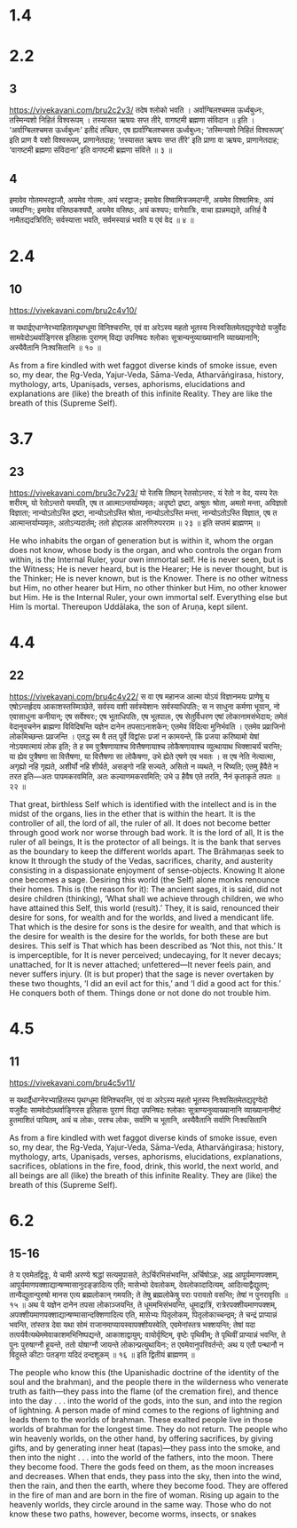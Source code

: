 
# 1.4
# 2.2
## 3
https://vivekavani.com/bru2c2v3/
तदेष श्लोको भवति ।
अर्वाग्बिलश्चमस ऊर्ध्वबुध्नः, तस्मिन्यशो निहितं विश्वरूपम् ।
तस्यासत ऋषयः सप्त तीरे, वागष्टमी ब्रह्मणा संविदान ॥
इति ।
‘अर्वाग्बिलश्चमस ऊर्ध्वबुध्नः’ इतीदं तच्छिरः, एष ह्यर्वाग्बिलश्चमस ऊर्ध्वबुध्नः; ‘तस्मिन्यशो निहितं विश्वरूपम्’ इति प्राण वै यशो विश्वरूपम्, प्राणानेतदाह; ‘तस्यासत ऋषयः सप्त तीरे’ इति प्राणा वा ऋषयः, प्राणानेतदाह; ‘वागष्टमी ब्रह्मणा संविदाना’ इति वागष्टमी ब्रह्मणा संवित्ते ॥ ३ ॥
## 4

इमावेव गोतमभरद्वाजौ, अयमेव गोतमः, अयं भरद्वाजः; इमावेव विष्वामित्रजमदग्नी, अयमेव विश्वामित्रः, अयं जमदग्निः; इमावेव वसिष्ठकश्यपौ, अयमेव वसिष्ठः, अयं कश्यपः; वागेवात्रिः, वाचा ह्यन्नमद्यते, अत्तिर्ह वै नामैतद्यदत्रिरिति; सर्वस्यात्ता भवति, सर्वमस्यान्नं भवति य एवं वेद ॥ ४ ॥

# 2.4
## 10
https://vivekavani.com/bru2c4v10/

स यथार्द्रएधाग्नेरभ्याहितात्पृथग्धूमा विनिश्चरन्ति, एवं वा अरेऽस्य महतो भूतस्य निःस्वसितमेतद्यदृग्वेदो यजुर्वेदः सामवेदोऽथर्वाङ्गिरस इतिहासः पुराणम् विद्या उपनिषदः श्लोकाः सूत्रान्यनुव्याख्यानानि व्याख्यानानि; अस्यैवैतानि निःश्वसितानि ॥ १० ॥

As from a fire kindled with wet faggot diverse kinds of smoke issue, even so, my dear, the Ṛg-Veda, Yajur-Veda, Sāma-Veda, Atharvāṅgirasa, history, mythology, arts, Upaniṣads, verses, aphorisms, elucidations and explanations are (like) the breath of this infinite Reality. They are like the breath of this (Supreme Self).

# 3.7
## 23
https://vivekavani.com/bru3c7v23/
यो रेतसि तिष्ठन् रेतसोऽन्तरः, यं रेतो न वेद, यस्य रेतः शरीरम्, यो रेतोऽन्तरो यमयति, एष त आत्माऽन्तर्याम्यमृतः; अदृष्टो द्रष्टा, अश्रुतः श्रोता, अमतो मन्ता, अविज्ञतो विज्ञाता; नान्योऽतोऽस्ति द्रष्टा, नान्योऽतोऽस्ति श्रोता, नान्योऽतोऽस्ति मन्ता, नान्योऽतोऽस्ति विज्ञात, एष त आत्मान्तर्याम्यमृतः, अतोऽन्यदार्तम्; ततो होद्दालक आरुणिरुपरराम ॥ २३ ॥
इति सप्तमं ब्राह्मणम् ॥

He who inhabits the organ of generation but is within it, whom the organ does not know, whose body is the organ, and who controls the organ from within, is the Internal Ruler, your own immortal self. He is never seen, but is the Witness; He is never heard, but is the Hearer; He is never thought, but is the Thinker; He is never known, but is the Knower. There is no other witness but Him, no other hearer but Him, no other thinker but Him, no other knower but Him. He is the Internal Ruler, your own immortal self. Everything else but Him îs mortal. Thereupon Uddālaka, the son of Aruṇa, kept silent.

# 4.4
## 22
https://vivekavani.com/bru4c4v22/
स वा एष महानज आत्मा योऽयं विज्ञानमयः प्राणेषु य एषोऽन्तर्हृदय आकाशस्तस्मिञ्छेते, सर्वस्य वशी सर्वस्येशानः सर्वस्याधिपतिः; स न साधुना कर्मणा भूयान्, नो एवासाधुना कनीयान्; एष सर्वेश्वरः; एष भूताधिपतिः, एष भूतपालः, एष सेतुर्विधरण एषां लोकानामसंभेदाय; तमेतं वेदानुवचनेन ब्राह्मणा विविदिषन्ति यज्ञेन दानेन तपसाऽनाशकेन; एतमेव विदित्वा मुनिर्भवति । एतमेव प्रव्राजिनो लोकमिच्छन्तः प्रव्रजन्ति । एतद्ध स्म वै तत् पूर्वे विद्वांसः प्रजां न कामयन्ते, किं प्रजया करिष्यामो येषां नोऽयमात्मायं लोक इति; ते ह स्म पुत्रैषणायाश्च वित्तैषणायाश्च लोकैषणायाश्च व्युत्थायाथ भिक्शाचर्यं चरन्ति; या ह्येव पुत्रैषणा सा वित्तैषणा, या वित्तैषणा सा लोकैषणा, उभे ह्येते एषणे एव भवतः । स एष नेति नेत्यात्मा, अगृह्यो नहि गृह्यते, अशीर्यो नहि शीर्यते, असङ्गो नहि सज्यते, असितो न व्यथते, न रिष्यति; एतमु हैवैते न तरत इति—अतः पापमकरवमिति, अतः कल्याणमकरवमिति; उभे उ हैवैष एते तरति, नैनं कृताकृते तपतः ॥ २२ ॥

That great, birthless Self which is identified with the intellect and is in the midst of the organs, lies in the ether that is within the heart. It is the controller of all, the lord of all, the ruler of all. It does not become better through good work nor worse through bad work. It is the lord of all, It is the ruler of all beings, It is the protector of all beings. It is the bank that serves as the boundary to keep the different worlds apart. The Brāhmaṇas seek to know It through the study of the Vedas, sacrifices, charity, and austerity consisting in a dispassionate enjoyment of sense-objects. Knowing It alone one becomes a sage. Desiring this world (the Self) alone monks renounce their homes. This is (the reason for it): The ancient sages, it is said, did not desire children (thinking), ‘What shall we achieve through children, we who have attained this Self, this world (result).’ They, it is said, renounced their desire for sons, for wealth and for the worlds, and lived a mendicant life. That which is the desire for sons is the desire for wealth, and that which is the desire for wealth is the desire for the worlds, for both these are but desires. This self is That which has been described as ‘Not this, not this.’ It is imperceptible, for It is never perceived; undecaying, for It never decays; unattached, for It is never attached; unfettered—It never feels pain, and never suffers injury. (It is but proper) that the sage is never overtaken by these two thoughts, ‘I did an evil act for this,’ and ‘I did a good act for this.’ He conquers both of them. Things done or not done do not trouble him.
# 4.5
## 11
https://vivekavani.com/bru4c5v11/

स यथार्द्रैधाग्नेरभ्याहितस्य पृथग्धूमा विनिश्चरन्ति, एवं वा अरेऽस्य महतो भूतस्य निःश्वसितमेतद्यदृग्वेदो यजुर्वेदः सामवेदोऽथर्वाङ्गिरस इतिहासः पुराणं विद्या उपनिषदः श्लोकाः सूत्राण्यनुव्याख्यानानि व्याख्यानानीष्टं हुतमाशितं पायितम्, अयं च लोकः, परश्च लोकः, सर्वाणि च भूतानि, अस्यैवैतानि सर्वाणि निःश्वसितानि

As from a fire kindled with wet faggot diverse kinds of smoke issue, even so, my dear, the Ṛg-Veda, Yajur-Veda, Sāma-Veda, Atharvāṅgirasa; history, mythology, arts, Upaniṣads, verses, aphorisms, elucidations, explanations, sacrifices, oblations in the fire, food, drink, this world, the next world, and all beings are all (like) the breath of this infinite Reality. They are (like) the breath of this (Supreme Self).

# 6.2
## 15-16

ते य एवमेतद्विदुः, ये चामी अरण्ये श्रद्धां सत्यमुपासते, तेऽर्चिरभिसंभवन्ति, अर्चिषोऽहः, अह्न आपूर्यमाणपक्शम्, आपूर्यमाणपक्शाद्यान्षण्मासानुदङ्ङादित्य एति; मासेभ्यो देवलोकम्, देवलोकादादित्यम्, आदित्याद्वैद्युतम्; तान्वैद्युतान्पुरुषो मानस एत्य ब्रह्मलोकान् गमयति; ते तेषु ब्रह्मलोकेषु पराः परावतो वसन्ति; तेषां न पुनरावृत्तिः ॥ १५ ॥ अथ ये यज्ञेन दानेन तपसा लोकाञ्जयन्ति, ते धूममभिसंभवन्ति, धूमाद्रात्रिं, रात्रेरपक्शीयमाणपक्शम्, अपक्शीयमाणपक्शाद्यान्षण्मासान्दक्शिणादित्य एति, मासेभ्यः पितृलोकम्, पितृलोकाच्चन्द्रम्; ते चन्द्रं प्राप्यान्नं भवन्ति, तांस्तत्र देवा यथा सोमं राजानमाप्यायस्वापक्शीयस्वेति, एवमेनांस्तत्र भक्शयन्ति; तेषां यदा तत्पर्यवैत्यथेममेवाकाशमभिनिष्पद्यन्ते, आकाशाद्वायुम्; वायोर्वृष्टिम्, वृष्टेः पृथिवीम्; ते पृथिवीं प्राप्यान्नं भवन्ति, ते पुनः पुरुषाग्नौ हूयन्ते, ततो योषाग्नौ जायन्ते लोकान्प्रत्युथायिनः; त एवमेवानुपरिवर्तन्ते; अथ य एतौ पन्थानौ न विदुस्ते कीटाः पतङ्गा यदिदं दन्दशूकम् ॥ १६ ॥
इति द्वितीयं ब्राह्मणम् ॥

The people who know this (the Upanishadic doctrine of the identity of the soul and the brahman), and the people there in the wilderness who venerate truth as faith—they pass into the flame (of the cremation fire), and thence into the day . . . into the world of the gods, into the sun, and into the region of lightning. A person made of mind comes to the regions of lightning and leads them to the worlds of brahman. These exalted people live in those worlds of brahman for the longest time. They do not return. 
The people who win heavenly worlds, on the other hand, by offering sacrifices, by giving gifts, and by generating inner heat (tapas)—they pass into the smoke, and then into the night . . . into the world of the fathers, into the moon. There they become food. There the gods feed on them, as the moon increases and decreases. When that ends, they pass into the sky, then into the wind, then the rain, and then the earth, where they become food. They are offered in the fire of man and are born in the fire of woman. Rising up again to the heavenly worlds, they circle around in the same way. 
Those who do not know these two paths, however, become worms, insects, or snakes